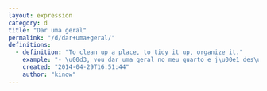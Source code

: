 ```yaml
---
layout: expression
category: d
title: "Dar uma geral"
permalink: "/d/dar+uma+geral/"
definitions:
  - definition: "To clean up a place, to tidy it up, organize it."
    example: "- \u00d3, vou dar uma geral no meu quarto e j\u00e1 des\u00e7o, beleza?\r\n- Hey, I\u2019m going to clean up my room and I\u2019ll be right down, ok?"
    created: "2014-04-29T16:51:44"
    author: "kinow"
---
```

